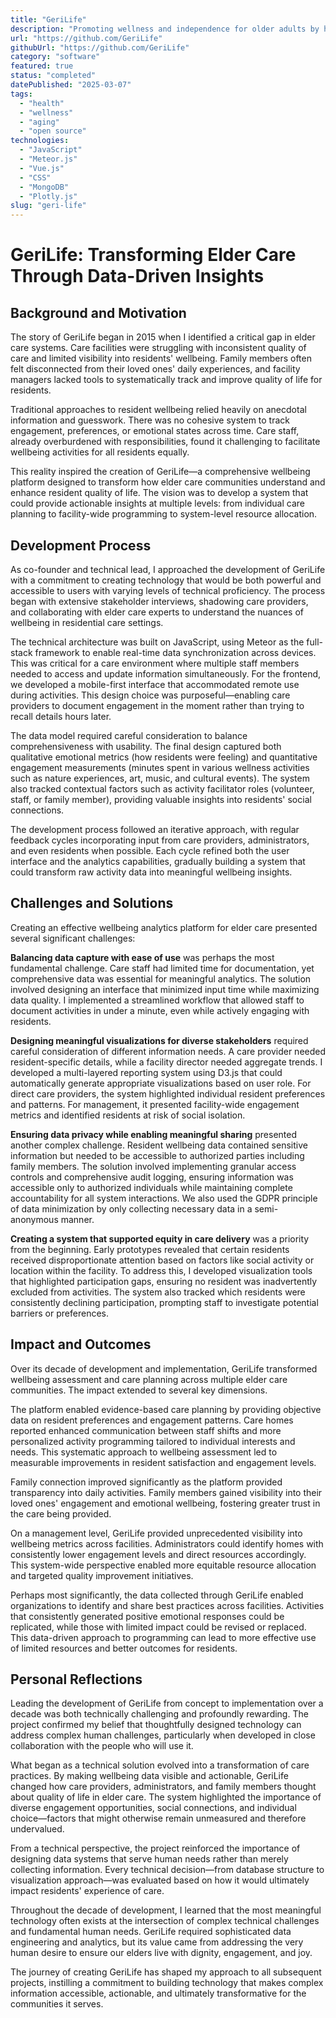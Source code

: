 ```yaml
---
title: "GeriLife"
description: "Promoting wellness and independence for older adults by helping coordinate care and support."
url: "https://github.com/GeriLife"
githubUrl: "https://github.com/GeriLife"
category: "software"
featured: true
status: "completed"
datePublished: "2025-03-07"
tags:
  - "health"
  - "wellness"
  - "aging"
  - "open source"
technologies:
  - "JavaScript"
  - "Meteor.js"
  - "Vue.js"
  - "CSS"
  - "MongoDB"
  - "Plotly.js"
slug: "geri-life"
---
```


# GeriLife: Transforming Elder Care Through Data-Driven Insights

## Background and Motivation

The story of GeriLife began in 2015 when I identified a critical gap in elder care systems. Care facilities were struggling with inconsistent quality of care and limited visibility into residents' wellbeing. Family members often felt disconnected from their loved ones' daily experiences, and facility managers lacked tools to systematically track and improve quality of life for residents.

Traditional approaches to resident wellbeing relied heavily on anecdotal information and guesswork. There was no cohesive system to track engagement, preferences, or emotional states across time. Care staff, already overburdened with responsibilities, found it challenging to facilitate wellbeing activities for all residents equally.

This reality inspired the creation of GeriLife—a comprehensive wellbeing platform designed to transform how elder care communities understand and enhance resident quality of life. The vision was to develop a system that could provide actionable insights at multiple levels: from individual care planning to facility-wide programming to system-level resource allocation.

## Development Process

As co-founder and technical lead, I approached the development of GeriLife with a commitment to creating technology that would be both powerful and accessible to users with varying levels of technical proficiency. The process began with extensive stakeholder interviews, shadowing care providers, and collaborating with elder care experts to understand the nuances of wellbeing in residential care settings.

The technical architecture was built on JavaScript, using Meteor as the full-stack framework to enable real-time data synchronization across devices. This was critical for a care environment where multiple staff members needed to access and update information simultaneously. For the frontend, we developed a mobile-first interface that accommodated remote use during activities. This design choice was purposeful—enabling care providers to document engagement in the moment rather than trying to recall details hours later.

The data model required careful consideration to balance comprehensiveness with usability. The final design captured both qualitative emotional metrics (how residents were feeling) and quantitative engagement measurements (minutes spent in various wellness activities such as nature experiences, art, music, and cultural events). The system also tracked contextual factors such as activity facilitator roles (volunteer, staff, or family member), providing valuable insights into residents' social connections.

The development process followed an iterative approach, with regular feedback cycles incorporating input from care providers, administrators, and even residents when possible. Each cycle refined both the user interface and the analytics capabilities, gradually building a system that could transform raw activity data into meaningful wellbeing insights.

## Challenges and Solutions

Creating an effective wellbeing analytics platform for elder care presented several significant challenges:

**Balancing data capture with ease of use** was perhaps the most fundamental challenge. Care staff had limited time for documentation, yet comprehensive data was essential for meaningful analytics. The solution involved designing an interface that minimized input time while maximizing data quality. I implemented a streamlined workflow that allowed staff to document activities in under a minute, even while actively engaging with residents.

**Designing meaningful visualizations for diverse stakeholders** required careful consideration of different information needs. A care provider needed resident-specific details, while a facility director needed aggregate trends. I developed a multi-layered reporting system using D3.js that could automatically generate appropriate visualizations based on user role. For direct care providers, the system highlighted individual resident preferences and patterns. For management, it presented facility-wide engagement metrics and identified residents at risk of social isolation.

**Ensuring data privacy while enabling meaningful sharing** presented another complex challenge. Resident wellbeing data contained sensitive information but needed to be accessible to authorized parties including family members. The solution involved implementing granular access controls and comprehensive audit logging, ensuring information was accessible only to authorized individuals while maintaining complete accountability for all system interactions. We also used the GDPR principle of data minimization by only collecting necessary data in a semi-anonymous manner.

**Creating a system that supported equity in care delivery** was a priority from the beginning. Early prototypes revealed that certain residents received disproportionate attention based on factors like social activity or location within the facility. To address this, I developed visualization tools that highlighted participation gaps, ensuring no resident was inadvertently excluded from activities. The system also tracked which residents were consistently declining participation, prompting staff to investigate potential barriers or preferences.

## Impact and Outcomes

Over its decade of development and implementation, GeriLife transformed wellbeing assessment and care planning across multiple elder care communities. The impact extended to several key dimensions.

The platform enabled evidence-based care planning by providing objective data on resident preferences and engagement patterns. Care homes reported enhanced communication between staff shifts and more personalized activity programming tailored to individual interests and needs. This systematic approach to wellbeing assessment led to measurable improvements in resident satisfaction and engagement levels.

Family connection improved significantly as the platform provided transparency into daily activities. Family members gained visibility into their loved ones' engagement and emotional wellbeing, fostering greater trust in the care being provided.

On a management level, GeriLife provided unprecedented visibility into wellbeing metrics across facilities. Administrators could identify homes with consistently lower engagement levels and direct resources accordingly. This system-wide perspective enabled more equitable resource allocation and targeted quality improvement initiatives.

Perhaps most significantly, the data collected through GeriLife enabled organizations to identify and share best practices across facilities. Activities that consistently generated positive emotional responses could be replicated, while those with limited impact could be revised or replaced. This data-driven approach to programming can lead to more effective use of limited resources and better outcomes for residents.

## Personal Reflections

Leading the development of GeriLife from concept to implementation over a decade was both technically challenging and profoundly rewarding. The project confirmed my belief that thoughtfully designed technology can address complex human challenges, particularly when developed in close collaboration with the people who will use it.

What began as a technical solution evolved into a transformation of care practices. By making wellbeing data visible and actionable, GeriLife changed how care providers, administrators, and family members thought about quality of life in elder care. The system highlighted the importance of diverse engagement opportunities, social connections, and individual choice—factors that might otherwise remain unmeasured and therefore undervalued.

From a technical perspective, the project reinforced the importance of designing data systems that serve human needs rather than merely collecting information. Every technical decision—from database structure to visualization approach—was evaluated based on how it would ultimately impact residents' experience of care.

Throughout the decade of development, I learned that the most meaningful technology often exists at the intersection of complex technical challenges and fundamental human needs. GeriLife required sophisticated data engineering and analytics, but its value came from addressing the very human desire to ensure our elders live with dignity, engagement, and joy.

The journey of creating GeriLife has shaped my approach to all subsequent projects, instilling a commitment to building technology that makes complex information accessible, actionable, and ultimately transformative for the communities it serves.
